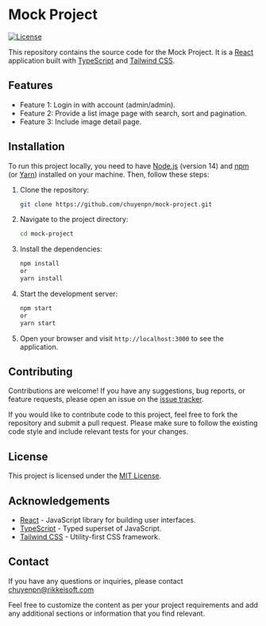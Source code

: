 # Mock Project

[![License](https://img.shields.io/badge/License-MIT-blue.svg)](https://opensource.org/licenses/MIT)

This repository contains the source code for the Mock Project. It is a [React](https://reactjs.org/) application built with [TypeScript](https://www.typescriptlang.org/) and [Tailwind CSS](https://tailwindcss.com/).

## Features

- Feature 1: Login in with account (admin/admin).
- Feature 2: Provide a list image page with search, sort and pagination.
- Feature 3: Include image detail page.

## Installation

To run this project locally, you need to have [Node.js](https://nodejs.org/) (version 14) and [npm](https://www.npmjs.com/) (or [Yarn](https://yarnpkg.com/)) installed on your machine. Then, follow these steps:

1. Clone the repository:

   ```bash
   git clone https://github.com/chuyenpn/mock-project.git

2. Navigate to the project directory:

   ````bash
   cd mock-project

3. Install the dependencies:

   ````bash
   npm install
   or
   yarn install

4. Start the development server:

   ````bash
   npm start
   or
   yarn start

5. Open your browser and visit `http://localhost:3000` to see the application.

## Contributing

Contributions are welcome! If you have any suggestions, bug reports, or feature requests, please open an issue on the [issue tracker](https://github.com/chuyenpn/mock-project/issues).

If you would like to contribute code to this project, feel free to fork the repository and submit a pull request. Please make sure to follow the existing code style and include relevant tests for your changes.

## License

This project is licensed under the [MIT License](LICENSE).

## Acknowledgements

- [React](https://reactjs.org/) - JavaScript library for building user interfaces.
- [TypeScript](https://www.typescriptlang.org/) - Typed superset of JavaScript.
- [Tailwind CSS](https://tailwindcss.com/) - Utility-first CSS framework.
## Contact

If you have any questions or inquiries, please contact chuyenpn@rikkeisoft.com

Feel free to customize the content as per your project requirements and add any additional sections or information that you find relevant.